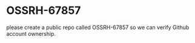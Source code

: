# OSSRH-67857
please create a public repo called OSSRH-67857 so we can verify Github account ownership.
